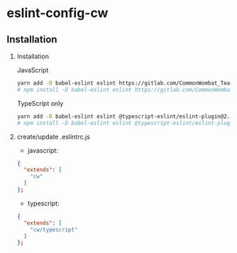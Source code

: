 eslint-config-cw
================

## Installation
1. Installation


    JavaScript
    ```bash
    yarn add -D babel-eslint eslint https://gitlab.com/CommonWombat_Team/Public-Projects/cw-internal-eslintConfigCw.git
    # npm install -D babel-eslint eslint https://gitlab.com/CommonWombat_Team/Public-Projects/cw-internal-eslintConfigCw.git
    ```

    
    TypeScript only 
    ```bash
    yarn add -D babel-eslint eslint @typescript-eslint/eslint-plugin@2.8.0 @typescript-eslint/parser@2.8.0 https://gitlab.com/CommonWombat_Team/Public-Projects/cw-internal-eslintConfigCw.git
    # npm install -D babel-eslint eslint @typescript-eslint/eslint-plugin@2.8.0 @typescript-eslint/parser@2.8.0 https://gitlab.com/CommonWombat_Team/Public-Projects/cw-internal-eslintConfigCw.git

    ```
    
2. create/update .eslintrc.js
    * javascript:
    ```JSON
    {
      "extends": [
        "cw"
      ]
    };

    ```
    * typescript:
    ```JSON
    {
      "extends": [
        "cw/typescript"
      ]
    };

    ```